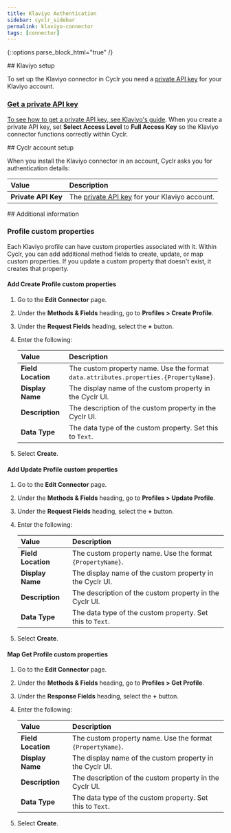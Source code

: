 ```yaml
---
title: Klaviyo Authentication
sidebar: cyclr_sidebar
permalink: klaviyo-connector
tags: [connector]
---
```

{::options parse_block_html="true" /}
<section class="card py-5 my-5">
## Klaviyo setup

To set up the Klaviyo connector in Cyclr you need a [private API key](#get-a-private-api-key) for your Klaviyo account.

<a href="get-a-private-api-key">

### Get a private API key

To see how to get a private API key, see [Klaviyo's guide](https://help.klaviyo.com/hc/en-us/articles/7423954176283). When you create a private API key, set **Select Access Level** to **Full Access Key** so the Klaviyo connector functions correctly within Cyclr.


</section>
<section class="card py-5 my-5">
## Cyclr account setup

When you install the Klaviyo connector in an account, Cyclr asks you for authentication details:

| Value               | Description                                                  |
| :------------------ | :----------------------------------------------------------- |
| **Private API Key** | The [private API key](#get-a-private-api-key) for your Klaviyo account. |


</section>
<section class="card py-5 my-5">
## Additional information

### Profile custom properties

Each Klaviyo profile can have custom properties associated with it. Within Cyclr, you can add additional method fields to create, update, or map custom properties. If you update a custom property that doesn't exist, it creates that property.

#### Add Create Profile custom properties

1. Go to the **Edit Connector** page.
2. Under the **Methods & Fields** heading, go to **Profiles > Create Profile**.
3. Under the **Request Fields** heading, select the **+** button.
4. Enter the following:

    | Value              | Description                                                  |
    | :----------------- | :----------------------------------------------------------- |
    | **Field Location** | The custom property name. Use the format `data.attributes.properties.{PropertyName}`. |
    | **Display Name**   | The display name of the custom property in the Cyclr UI. |
    | **Description**    | The description of the custom property in the Cyclr UI. |
    | **Data Type**      | The data type of the custom property. Set this to `Text`. |

5. Select **Create**.

#### Add Update Profile custom properties

1. Go to the **Edit Connector** page.
2. Under the **Methods & Fields** heading, go to **Profiles > Update Profile**.
3. Under the **Request Fields** heading, select the **+** button.
4. Enter the following:

    | Value              | Description                                                  |
    | :----------------- | :----------------------------------------------------------- |
    | **Field Location** | The custom property name. Use the format `{PropertyName}`. |
    | **Display Name**   | The display name of the custom property in the Cyclr UI. |
    | **Description**    | The description of the custom property in the Cyclr UI. |
    | **Data Type**      | The data type of the custom property. Set this to `Text`. |

5. Select **Create**.

#### Map Get Profile custom properties

1. Go to the **Edit Connector** page.
2. Under the **Methods & Fields** heading, go to **Profiles > Get Profile**.
3. Under the **Response Fields** heading, select the **+** button.
4. Enter the following:

    | Value              | Description                                                  |
    | :----------------- | :----------------------------------------------------------- |
    | **Field Location** | The custom property name. Use the format `{PropertyName}`. |
    | **Display Name**   | The display name of the custom property in the Cyclr UI. |
    | **Description**    | The description of the custom property in the Cyclr UI. |
    | **Data Type**      | The data type of the custom property. Set this to `Text`. |

5. Select **Create**.

</section>
